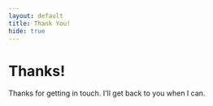 ```yaml
---
layout: default
title: Thank You!
hide: true
---
```

<div class="post">
<h1 class="pageTitle">Thanks!</h1>
<p class="intro"> Thanks for getting in touch. I'll get back to you when I can.</p>
</div>
